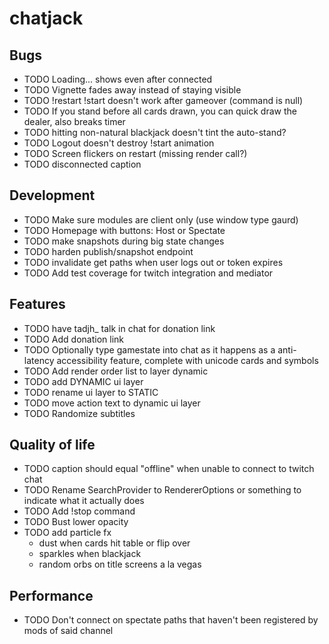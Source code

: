 # chatjack

## Bugs

- TODO Loading... shows even after connected
- TODO Vignette fades away instead of staying visible
- TODO !restart !start doesn't work after gameover (command is null)
- TODO If you stand before all cards drawn, you can quick draw the dealer, also breaks timer
- TODO hitting non-natural blackjack doesn't tint the auto-stand?
- TODO Logout doesn't destroy !start animation
- TODO Screen flickers on restart (missing render call?)
- TODO disconnected caption

## Development

- TODO Make sure modules are client only (use window type gaurd)
- TODO Homepage with buttons: Host or Spectate
- TODO make snapshots during big state changes
- TODO harden publish/snapshot endpoint
- TODO invalidate get paths when user logs out or token expires
- TODO Add test coverage for twitch integration and mediator

## Features

- TODO have tadjh\_ talk in chat for donation link
- TODO Add donation link
- TODO Optionally type gamestate into chat as it happens as a anti-latency accessibility feature, complete with unicode cards and symbols
- TODO Add render order list to layer dynamic
- TODO add DYNAMIC ui layer
- TODO rename ui layer to STATIC
- TODO move action text to dynamic ui layer
- TODO Randomize subtitles

## Quality of life

- TODO caption should equal "offline" when unable to connect to twitch chat
- TODO Rename SearchProvider to RendererOptions or something to indicate what it actually does
- TODO Add !stop command
- TODO Bust lower opacity
- TODO add particle fx
  - dust when cards hit table or flip over
  - sparkles when blackjack
  - random orbs on title screens a la vegas

## Performance

- TODO Don't connect on spectate paths that haven't been registered by mods of said channel
